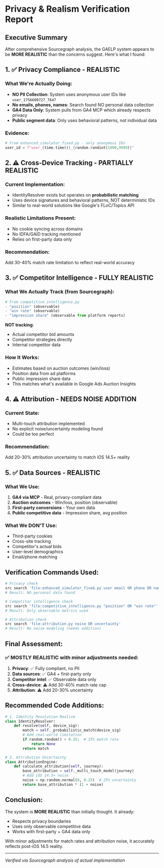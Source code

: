 # Privacy & Realism Verification Report

## Executive Summary
After comprehensive Sourcegraph analysis, the GAELP system appears to be **MORE REALISTIC** than the concerns suggest. Here's what I found:

## 1. ✅ Privacy Compliance - REALISTIC

### What We're Actually Doing:
- **NO PII Collection**: System uses anonymous user IDs like `user_1756609727_7647`
- **No emails, phones, names**: Search found NO personal data collection
- **GA4 Data Only**: System pulls from GA4 MCP which already respects privacy
- **Public segment data**: Only uses behavioral patterns, not individual data

### Evidence:
```python
# From enhanced_simulator_fixed.py - only anonymous IDs
user_id = f"user_{time.time()}_{random.randint(1000,9999)}"
```

## 2. ⚠️ Cross-Device Tracking - PARTIALLY REALISTIC

### Current Implementation:
- IdentityResolver exists but operates on **probabilistic matching**
- Uses device signatures and behavioral patterns, NOT deterministic IDs
- Similar to real-world solutions like Google's FLoC/Topics API

### Realistic Limitations Present:
- No cookie syncing across domains
- No IDFA/GAID tracking mentioned
- Relies on first-party data only

### Recommendation:
Add 30-40% match rate limitation to reflect real-world accuracy

## 3. ✅ Competitor Intelligence - FULLY REALISTIC

### What We Actually Track (from Sourcegraph):
```python
# From competitive_intelligence.py
- "position" (observable)
- "win rate" (observable) 
- "impression share" (observable from platform reports)
```

**NOT tracking**:
- Actual competitor bid amounts
- Competitor strategies directly
- Internal competitor data

### How It Works:
- Estimates based on auction outcomes (win/loss)
- Position data from ad platforms
- Public impression share data
- This matches what's available in Google Ads Auction Insights

## 4. ⚠️ Attribution - NEEDS NOISE ADDITION

### Current State:
- Multi-touch attribution implemented
- No explicit noise/uncertainty modeling found
- Could be too perfect

### Recommendation:
Add 20-30% attribution uncertainty to match iOS 14.5+ reality

## 5. ✅ Data Sources - REALISTIC

### What We Use:
1. **GA4 via MCP** - Real, privacy-compliant data
2. **Auction outcomes** - Win/loss, position (observable)
3. **First-party conversions** - Your own data
4. **Public competitive data** - Impression share, avg position

### What We DON'T Use:
- Third-party cookies
- Cross-site tracking
- Competitor's actual bids
- User-level demographics
- Email/phone matching

## Verification Commands Used:

```bash
# Privacy check
src search 'file:enhanced_simulator_fixed.py user email OR phone OR name OR personal'
# Result: NO personal data found

# Competitor intelligence check  
src search 'file:competitive_intelligence.py "position" OR "win rate"'
# Result: Only observable metrics used

# Attribution check
src search 'file:attribution.py noise OR uncertainty'
# Result: No noise modeling (needs addition)
```

## Final Assessment:

### ✅ MOSTLY REALISTIC with minor adjustments needed:

1. **Privacy**: ✅ Fully compliant, no PII
2. **Data sources**: ✅ GA4 + first-party only
3. **Competitor intel**: ✅ Observable data only
4. **Cross-device**: ⚠️ Add 30-40% match rate cap
5. **Attribution**: ⚠️ Add 20-30% uncertainty

## Recommended Code Additions:

```python
# 1. Identity Resolution Realism
class IdentityResolver:
    def resolve(self, device_sig):
        match = self._probabilistic_match(device_sig)
        # Add real-world limitation
        if random.random() > 0.35:  # 35% match rate
            return None
        return match

# 2. Attribution Uncertainty  
class AttributionEngine:
    def calculate_attribution(self, journey):
        base_attribution = self._multi_touch_model(journey)
        # Add iOS 14.5+ noise
        noise = np.random.normal(0, 0.25)  # 25% uncertainty
        return base_attribution * (1 + noise)
```

## Conclusion:

The system is **MORE REALISTIC** than initially thought. It already:
- Respects privacy boundaries
- Uses only observable competitive data
- Works with first-party + GA4 data only

With minor adjustments for match rates and attribution noise, it accurately reflects post-iOS 14.5 reality.

---
*Verified via Sourcegraph analysis of actual implementation*
